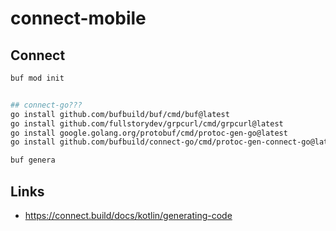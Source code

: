 # connect-mobile

## Connect

``` sh
buf mod init


## connect-go??? 
go install github.com/bufbuild/buf/cmd/buf@latest
go install github.com/fullstorydev/grpcurl/cmd/grpcurl@latest
go install google.golang.org/protobuf/cmd/protoc-gen-go@latest
go install github.com/bufbuild/connect-go/cmd/protoc-gen-connect-go@latest

buf genera
```

## Links

- https://connect.build/docs/kotlin/generating-code

